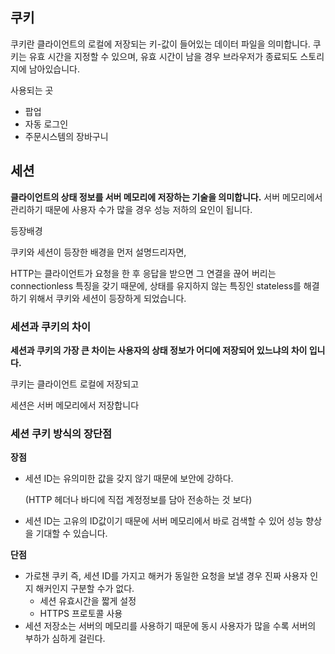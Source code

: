 ## 쿠키

쿠키란 클라이언트의 로컬에 저장되는 키-값이 들어있는 데이터 파일을 의미합니다.
쿠키는 유효 시간을 지정할 수 있으며,
유효 시간이 남을 경우 브라우저가 종료되도 스토리지에 남아있습니다.

사용되는 곳

- 팝업
- 자동 로그인
- 주문시스템의 장바구니

## 세션

**클라이언트의 상태 정보를 서버 메모리에 저장하는 기술을 의미합니다.**
서버 메모리에서 관리하기 때문에 사용자 수가 많을 경우 성능 저하의 요인이 됩니다.

등장배경

쿠키와 세션이 등장한 배경을 먼저 설명드리자면,

HTTP는 클라이언트가 요청을 한 후 응답을 받으면 그 연결을 끊어 버리는 connectionless 특징을 갖기 때문에,
상태를 유지하지 않는 특징인 stateless를 해결하기 위해서 쿠키와 세션이 등장하게 되었습니다.

### 세션과 쿠키의 차이

**세션과 쿠키의 가장 큰 차이는 사용자의 상태 정보가 어디에 저장되어 있느냐의 차이 입니다.**

쿠키는 클라이언트 로컬에 저장되고

세션은 서버 메모리에서 저장합니다

### 세션 쿠키 방식의 장단점

**장점**

- 세션 ID는 유의미한 값을 갖지 않기 때문에  보안에 강하다.

  (HTTP 헤더나 바디에 직접 계정정보를 담아 전송하는 것 보다)

- 세션 ID는 고유의 ID값이기 때문에 서버 메모리에서 바로 검색할 수 있어 성능 향상을 기대할 수 있습니다.

**단점**

- 가로챈 쿠키 즉, 세션 ID를 가지고 해커가 동일한 요청을 보낼 경우 진짜 사용자 인지 해커인지 구분할 수가 없다.
    - 세션 유효시간을 짧게 설정
    - HTTPS 프로토콜 사용
- 세션 저장소는 서버의 메모리를 사용하기 때문에 동시 사용자가 많을 수록 서버의 부하가 심하게 걸린다.
